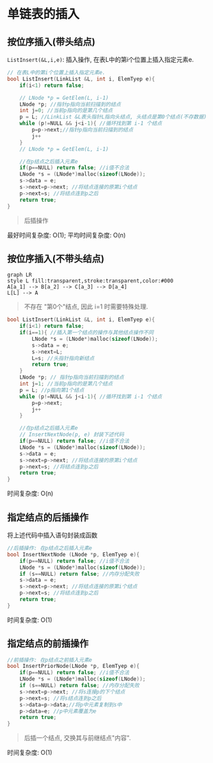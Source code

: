 # 单链表的插入

## 按位序插入(带头结点)

`ListInsert(&L,i,e)`: 插入操作, 在表L中的第i个位置上插入指定元素e.

```c
// 在表L中的第i个位置上插入指定元素e.
bool ListInsert(LinkList &L, int i, ElemTyep e){
	if(i<1) return false;

	// LNode *p = GetElem(L, i-1)
	LNode *p; //指针p指向当前扫描到的结点
	int j=0; //当前p指向的是第几个结点
	p = L; //LinkList &L表头指针L指向头结点, 头结点是第0个结点(不存数据)
	while (p!=NULL && j<i-1){ //循环找到第 i-1 个结点
		p=p->next;//指针p指向当前扫描到的结点
		j++
	}
	// LNode *p = GetElem(L, i-1)

	//在p结点之后插入元素e
	if(p==NULL) return false; //i值不合法
	LNode *s = (LNode*)malloc(sizeof(LNode));
	s->data = e;
	s->next=p->next; //将结点连接的原第i个结点
	p->next=s; //将结点连到p之后
	return true;
}
```

> 后插操作

最好时间复杂度: O(1);
平均时间复杂度: O(n)

## 按位序插入(不带头结点)

```mermaid
graph LR
style L fill:transparent,stroke:transparent,color:#000
A[a_1] --> B[a_2] --> C[a_3] --> D[a_4]
L[L] --> A
```

> 不存在 "第0个"结点, 因此 i=1 时需要特殊处理.

```c
bool ListInsert(LinkList &L, int i, ElemTyep e){
	if(i<1) return false;
	if(i==1){ //插入第一个结点的操作与其他结点操作不同
		LNode *s = (LNode*)malloc(sizeof(LNode));
		s->data = e;
		s->next=L;
		L=s; //头指针指向新结点
		return true;
	}
	LNode *p; // 指针p指向当前扫描到的结点
	int j=1; //当前p指向的是第几个结点
	p = L; //p指向第1个结点
	while (p!=NULL && j<i-1){ //循环找到第 i-1 个结点
		p=p->next;
		j++
	}

	//在p结点之后插入元素e
	// InsertNextNode(p, e) 封装下述代码
	if(p==NULL) return false; //i值不合法
	LNode *s = (LNode*)malloc(sizeof(LNode));
	s->data = e;
	s->next=p->next; //将结点连接的原第i个结点
	p->next=s; //将结点连到p之后
	return true;
}
```

时间复杂度: O(n)

## 指定结点的后插操作

将上述代码中插入语句封装成函数

```c
//后插操作: 在p结点之后插入元素e
bool InsertNextNode (LNode *p, ElemTyep e){
	if(p==NULL) return false; //i值不合法
	LNode *s = (LNode*)malloc(sizeof(LNode));
	if (s==NULL) return false; //内存分配失败
	s->data = e;
	s->next=p->next; //将结点连接的原第i个结点
	p->next=s; //将结点连到p之后
	return true;
}
```

时间复杂度: O(1)

## 指定结点的前插操作

```c
//前插操作: 在p结点之前插入元素e
bool InsertPriorNode(LNode *p, ElemTyep e){
	if(p==NULL) return false; //i值不合法
	LNode *s = (LNode*)malloc(sizeof(LNode));
	if (s==NULL) return false; //内存分配失败
	s->next=p->next; //将s连接p的下个结点
	p->next=s; //将s结点连到p之后
	s->data=p->data;//将p中元素复制到s中
	p->data=e; //p中元素覆盖为e
	return true;
}
```

> 后插一个结点, 交换其与前继结点"内容".

时间复杂度: O(1)
